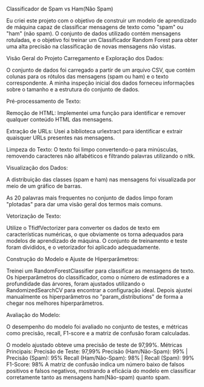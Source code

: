 Classificador de Spam vs Ham(Não Spam)

Eu criei este projeto com o objetivo de construir um modelo de aprendizado de máquina capaz de classificar mensagens de texto como "spam" ou "ham" (não spam). 
O conjunto de dados utilizado contém mensagens rotuladas, 
e o objetivo foi treinar um Classificador Random Forest para obter uma alta precisão na classificação de novas mensagens não vistas.

Visão Geral do Projeto
Carregamento e Exploração dos Dados:

O conjunto de dados foi carregado a partir de um arquivo CSV, que contém colunas para os rótulos das mensagens (spam ou ham) e o texto correspondente.
A minha inspeção inicial dos dados forneceu informações sobre o tamanho e a estrutura do conjunto de dados.

Pré-processamento de Texto:

Remoção de HTML: Implementei uma função para identificar e remover qualquer conteúdo HTML das mensagens.

Extração de URLs: Usei a biblioteca urlextract para identificar e extrair quaisquer URLs presentes nas mensagens.

Limpeza do Texto: O texto foi limpo convertendo-o para minúsculas, removendo caracteres não alfabéticos e filtrando palavras utilizando o nltk.

Visualização dos Dados:

A distribuição das classes (spam e ham) nas mensagens foi visualizada por meio de um gráfico de barras.

As 20 palavras mais frequentes no conjunto de dados limpo foram "plotadas" para dar uma visão geral dos termos mais comuns.

Vetorização de Texto:

Utilize o TfidfVectorizer para converter os dados de texto em características numéricas, o que obviamente os torna adequados para modelos de aprendizado de máquina. 
O conjunto de treinamento e teste foram divididos, e o vetorizador foi aplicado adequadamente.


Construção do Modelo e Ajuste de Hiperparâmetros:

Treinei um RandomForestClassifier para classificar as mensagens de texto.
Os hiperparâmetros do classificador, como o número de estimadores e a profundidade das árvores, foram ajustados utilizando o RandomizedSearchCV para encontrar a configuração ideal.
Depois ajustei manualmente os hiperparâmetros no "param_distributions" de forma a chegar nos melhores hiperparâmetros.

Avaliação do Modelo:

O desempenho do modelo foi avaliado no conjunto de testes, e métricas como precisão, recall, F1-score e a matriz de confusão foram calculadas.

O modelo ajustado obteve uma precisão de teste de 97,99%.
Métricas Principais:
Precisão de Teste: 97,99%
Precisão (Ham/Não-Spam): 99% | Precisão (Spam): 95%
Recall (Ham/Não-Spam): 98% | Recall (Spam): 99%
F1-Score: 98%
A matriz de confusão indica um número baixo de falsos positivos e falsos negativos,
mostrando a eficácia do modelo em classificar corretamente tanto as mensagens ham(Não-spam) quanto spam.
